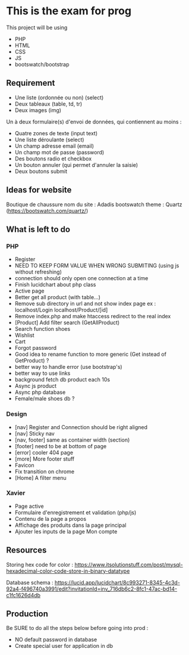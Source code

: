 # This is the exam for prog
This project will be using
- PHP
- HTML
- CSS
- JS
- bootswatch/bootstrap

## Requirement
- Une liste (ordonnée ou non) (select)
- Deux tableaux (table, td, tr)
- Deux images (img)

Un à deux formulaire(s) d'envoi de données, qui contiennent au moins :
- Quatre zones de texte (input text)
- Une liste déroulante (select)
- Un champ adresse email (email)
- Un champ mot de passe (password)
- Des boutons radio et checkbox
- Un bouton annuler (qui permet d'annuler la saisie)
- Deux boutons submit

## Ideas for website
Boutique de chaussure
nom du site : Adadis
bootswatch theme : Quartz (https://bootswatch.com/quartz/)

## What is left to do 
### PHP
- Register
- NEED TO KEEP FORM VALUE WHEN WRONG SUBMITING (using js without refreshing)
- connection should only open one connection at a time
- Finish lucidchart about php class
- Active page
- Better get all product (with table...)
- Remove sub directory in url and not show index page
ex : localhost/Login
localhost/Product/[id]
- Remove index.php and make htaccess redirect to the real index
- [Product] Add filter search (GetAllProduct)
- Search function shoes
- Wishlist
- Cart
- Forgot password
- Good idea to rename function to more generic (Get instead of GetProduct) ?
- better way to handle error (use bootstrap's)
- better way to use links
- background fetch db product each 10s
- Async js product
- Async php database
- Female/male shoes db ?

### Design
- [nav] Register and Connection should be right aligned
- [nav] Sticky nav
- [nav, footer] same as container width (section)
- [footer] need to be at bottom of page
- [error] cooler 404 page
- [more] More footer stuff
- Favicon
- Fix transition on chrome
- [Home] A filter menu


### Xavier
- Page active
- Formulaire d'enregistrement et validation (php/js)
- Contenu de la page a propos
- Affichage des produits dans la page principal
- Ajouter les inputs de la page Mon compte



## Resources
Storing hex code for color : https://www.itsolutionstuff.com/post/mysql-hexadecimal-color-code-store-in-binary-datatype

Database schema : https://lucid.app/lucidchart/8c993271-8345-4c3d-92a4-f496740a3991/edit?invitationId=inv_716db6c2-8fc1-47ac-bd14-c1fc1626d4db


## Production
Be SURE to do all the steps below before going into prod :
- NO default password in database
- Create special user for application in db
